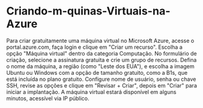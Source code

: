 # Criando-m-quinas-Virtuais-na-Azure

Para criar gratuitamente uma máquina virtual no Microsoft Azure, acesse o portal.azure.com, faça login e clique em "Criar um recurso". Escolha a opção "Máquina virtual" dentro da categoria Computação. No formulário de criação, selecione a assinatura gratuita e crie um grupo de recursos. Defina o nome da máquina, a região (como "Leste dos EUA"), e escolha a imagem Ubuntu ou Windows com a opção de tamanho gratuito, como a B1s, que está incluída no plano gratuito. Configure nome de usuário, senha ou chave SSH, revise as opções e clique em "Revisar + Criar", depois em "Criar" para iniciar a implantação. A máquina virtual estará disponível em alguns minutos, acessível via IP público.
